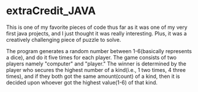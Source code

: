 # extraCredit_JAVA
This is one of my favorite pieces of code thus far as it was one of my very first java projects, and I just thought it was really interesting. Plus, it was a creatively challenging piece of puzzle to solve. 

The program generates a random number between 1-6(basically represents a dice), and do it five times for each player. The game consists of two players namely "computer" and "player." The winner is determined by the player who secures the highest number of a kind(i.e., 1 two times, 4 three times), and if they both got the same amount(count) of a kind, then it is decided upon whoever got the highest value(1-6) of that kind.
